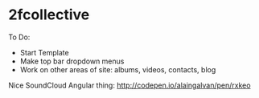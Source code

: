 # 2fcollective

To Do:
- Start Template
- Make top bar dropdown menus
- Work on other areas of site: albums, videos, contacts, blog

Nice SoundCloud Angular thing: http://codepen.io/alaingalvan/pen/rxkeo
